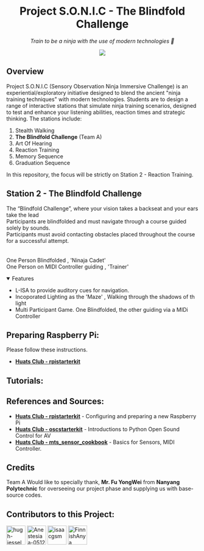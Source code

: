 <h1 align="center">
  Project S.O.N.I.C - The Blindfold Challenge
</h1>

<p align="center">
  <i align="center">Train to be a ninja with the use of modern technologies 🥷</i>
</p>

<p align="center">
  <a href="https://github.com/tl0wh/EGL314_Team-A_Project-Repository/commits/main"><img src="https://img.shields.io/github/last-commit/tl0wh/EGL314_Team-A_Project-Repository.svg?style=for-the-badge"/></a>
</p>

## Overview
Project S.O.N.I.C (Sensory Observation Ninja Immersive Challenge) is an experiential/exploratory initiative designed to blend the ancient "ninja training techniques" with modern technologies. Students are to design a range of interactive stations that simulate ninja training scenarios, designed to test and enhance your listening abilities, reaction times and strategic thinking. The stations include:
1. Stealth Walking
2. **The Blindfold Challenge** (Team A)
3. Art Of Hearing
4. Reaction Training
5. Memory Sequence
6. Graduation Sequence
<p>
  In this repository, the focus will be strictly on Station 2 - Reaction Training.
</p>

## Station 2 - The Blindfold Challenge
The “Blindfold Challenge”, where your vision takes a 
backseat and your ears take the lead<br>
Participants are blindfolded and must navigate 
through a course guided solely by sounds.<br>
Participants must avoid contacting obstacles 
placed throughout the course for a successful 
attempt.<br>
<br>
<br>
One Person  Blindfolded , 'Ninaja Cadet'<br>
One Person on MIDI Controller guiding  , 'Trainer'<br>


<details open>
<summary>
  Features
</summary>
<ul>
  <li>L-ISA to provide auditory cues for navigation.</li>
  <li>Incoporated Lighting as the 'Maze' , Walking through the shadows of th light
  <li>Multi Participant Game. One Blindfolded, the other guiding via a MIDi Controller</li>
</ul>
</details>

## Preparing Raspberry Pi:
Please follow these instructions.
- **[Huats Club - rpistarterkit](https://github.com/huats-club/rpistarterkit)**

## Tutorials:





## References and Sources:
- **[Huats Club - rpistarterkit](https://github.com/huats-club/rpistarterkit)** - Configuring and preparing a new Raspberry Pi
- **[Huats Club - oscstarterkit](https://github.com/huats-club/oscstarterkit)** - Introductions to Python Open Sound Control for AV
- **[Huats Club - mts_sensor_cookbook](https://github.com/huats-club/mts_sensor_cookbook)** - Basics for Sensors, MIDI Controller.

## Credits
Team A Would like to specially thank, **Mr. Fu YongWei** from **Nanyang Polytechnic** for overseeing our project phase and supplying us with base-source codes.

## Contributors to this Project:
[//]: contributor-faces
<a href="https://github.com/tl0wh"><img src="https://avatars.githubusercontent.com/u/169418560?v=4" title="hugh-jessel" width="50" height="50"></a>
<a href="https://github.com/AhSohs"><img src="https://avatars.githubusercontent.com/u/167286697?v=4" title="Anestesiaa-0512" width="50" height="50"></a>
<a href="https://github.com/srylqwerty"><img src="https://avatars.githubusercontent.com/u/167286875?v=4" title="isaacgsm" width="50" height="50"></a>
<a href="https://github.com/dariensiew"><img src="https://avatars.githubusercontent.com/u/167286885?v=4" title="FinnishAnya" width="50" height="50"></a>